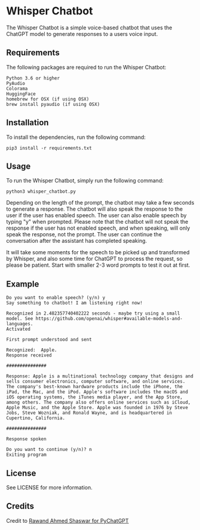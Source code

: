 # Whisper Chatbot

The Whisper Chatbot is a simple voice-based chatbot that uses the ChatGPT model to generate responses to a users voice input.

## Requirements

The following packages are required to run the Whisper Chatbot:

    Python 3.6 or higher
    PyAudio
    Colorama
    HuggingFace
    homebrew for OSX (if using OSX)
    brew install pyaudio (if using OSX)
  

## Installation

To install the dependencies, run the following command:

    pip3 install -r requirements.txt

  
## Usage

To run the Whisper Chatbot, simply run the following command:

    python3 whisper_chatbot.py

Depending on the length of the prompt, the chatbot may take a few seconds to generate a response. The chatbot will also speak the response to the user if the user has enabled speech. The user can also enable speech by typing "y" when prompted. Please note that the chatbot will not speak the response if the user has not enabled speech, and when speaking, will only speak the response, not the prompt. The user can continue the conversation after the assistant has completed speaking.

It will take some moments for the speech to be picked up and transformed by Whisper, and also some time for ChatGPT to process the request, so please be patient. Start with smaller 2-3 word prompts to test it out at first.

## Example 
```
Do you want to enable speech? (y/n) y
Say something to chatbot! I am listening right now!

Recognized in 2.482357740402222 seconds - maybe try using a small model. See https://github.com/openai/whisper#available-models-and-languages.
Activated

First prompt understood and sent

Recognized:  Apple.
Response received

###############

Response: Apple is a multinational technology company that designs and sells consumer electronics, computer software, and online services. The company's best-known hardware products include the iPhone, the iPad, the Mac, and the iPod. Apple's software includes the macOS and iOS operating systems, the iTunes media player, and the App Store, among others. The company also offers online services such as iCloud, Apple Music, and the Apple Store. Apple was founded in 1976 by Steve Jobs, Steve Wozniak, and Ronald Wayne, and is headquartered in Cupertino, California.

###############

Response spoken

Do you want to continue (y/n)? n
Exiting program
```

## License

See LICENSE for more information.

## Credits

Credit to [Rawand Ahmed Shaswar for PyChatGPT](https://github.com/rawandahmad698/)
